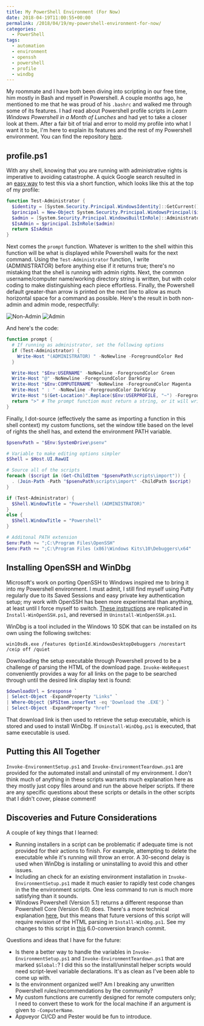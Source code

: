 ```yaml
---
title: My PowerShell Environment (For Now)
date: 2018-04-19T11:00:55+00:00
permalink: /2018/04/19/my-powershell-environment-for-now/
categories:
  - PowerShell
tags:
  - automation
  - environment
  - openssh
  - powershell
  - profile
  - windbg
---
```

My roommate and I have both been diving into scripting in our free time, him mostly in Bash and myself in Powershell. A couple months ago, he mentioned to me that he was proud of his `.bashrc` and walked me through some of its features. I had read about Powershell profile scripts in _Learn Windows Powershell in a Month of Lunches_ and had yet to take a closer look at them. After a fair bit of trial and error to mold my profile into what I want it to be, I'm here to explain its features and the rest of my Powershell environment. You can find the repository [here](https://github.com/mcbobke/Powershell-Environment).

## profile.ps1

With any shell, knowing that you are running with administrative rights is imperative to avoiding catastrophe. A quick Google search resulted in an [easy way](https://social.technet.microsoft.com/Forums/lync/en-US/1ab8cd29-c205-440d-99e9-59ed66943f57/check-whether-the-powershell-is-running-in-elevated-mode-or-no?forum=ITCG) to test this via a short function, which looks like this at the top of my profile:

```powershell
function Test-Administrator {
  $identity = [System.Security.Principal.WindowsIdentity]::GetCurrent()
  $principal = New-Object System.Security.Principal.WindowsPrincipal($identity)
  $admin = [System.Security.Principal.WindowsBuiltInRole]::Administrator
  $IsAdmin = $principal.IsInRole($admin)
  return $IsAdmin
}
```

Next comes the `prompt` function. Whatever is written to the shell within this function will be what is displayed while Powershell waits for the next command. Using the `Test-Administrator` function, I write (ADMINISTRATOR) before anything else if it returns true; there's no mistaking that the shell is running with admin rights. Next, the common username/computer name/working directory string is written, but with color coding to make distinguishing each piece effortless. Finally, the Powershell default greater-than arrow is printed on the next line to allow as much horizontal space for a command as possible. Here's the result in both non-admin and admin mode, respectfully:

![Non-Admin](https://mcbobke.github.io/images/powershell_2018-04-19_00-49-14.png "Non-Admin")
![Admin](https://mcbobke.github.io/images/powershell_2018-04-19_00-48-51.png "Admin")

And here's the code:

```powershell
function prompt {
  # If running as administrator, set the following options
  if (Test-Administrator) {
    Write-Host "(ADMINISTRATOR) " -NoNewline -ForegroundColor Red
  }

  Write-Host "$Env:USERNAME" -NoNewline -ForegroundColor Green
  Write-Host "@" -NoNewline -ForegroundColor DarkGray
  Write-Host "$Env:COMPUTERNAME" -NoNewline -ForegroundColor Magenta
  Write-Host " : " -NoNewline -ForegroundColor DarkGray
  Write-Host "$(Get-Location)".Replace($Env:USERPROFILE, "~") -ForegroundColor Yellow
  return ">" # The prompt function must return a string, or it will write the default prompt
}
```

Finally, I dot-source (effectively the same as importing a function in this shell context) my custom functions, set the window title based on the level of rights the shell has, and extend the environment PATH variable.

```powershell
$psenvPath = "$Env:SystemDrive\psenv"

# Variable to make editing options simpler
$Shell = $Host.UI.RawUI

# Source all of the scripts
foreach ($script in (Get-ChildItem "$psenvPath\scripts\import")) {
  . (Join-Path -Path "$psenvPath\scripts\import" -ChildPath $script)
}

if (Test-Administrator) {
  $Shell.WindowTitle = "Powershell (ADMINISTRATOR)"
}
else {
  $Shell.WindowTitle = "Powershell"
}

# Additonal PATH extension
$env:Path += ";C:\Program Files\OpenSSH"
$env:Path += ";C:\Program Files (x86)\Windows Kits\10\Debuggers\x64"
```

## Installing OpenSSH and WinDbg

Microsoft's work on porting OpenSSH to Windows inspired me to bring it into my Powershell environment. I must admit, I still find myself using Putty regularly due to its Saved Sessions and easy private key authentication setup; my work with OpenSSH has been more experimental than anything, at least until I force myself to switch. [These instructions](https://github.com/PowerShell/Win32-OpenSSH/wiki/Install-Win32-OpenSSH) are replicated in `Install-WinOpenSSH.ps1`, and reversed in `Uninstall-WinOpenSSH.ps1`.

WinDbg is a tool included in the Windows 10 SDK that can be installed on its own using the following switches:

`win10sdk.exe /features OptionId.WindowsDesktopDebuggers /norestart /ceip off /quiet`

Downloading the setup executable through Powershell proved to be a challenge of parsing the HTML of the download page. `Invoke-WebRequest` conveniently provides a way for all links on the page to be searched through until the desired link display text is found:

```powershell
$downloadUrl = $response `
| Select-Object -ExpandProperty "Links" `
| Where-Object {$PSItem.innerText -eq 'Download the .EXE'} `
| Select-Object -ExpandProperty "href"
```

That download link is then used to retrieve the setup executable, which is stored and used to install WinDbg. If `Uninstall-WinDbg.ps1` is executed, that same executable is used.

## Putting this All Together

`Invoke-EnvironmentSetup.ps1` and `Invoke-EnvironmentTeardown.ps1` are provided for the automated install and uninstall of my environment. I don't think much of anything in these scripts warrants much explanation here as they mostly just copy files around and run the above helper scripts. If there are any specific questions about these scripts or details in the other scripts that I didn't cover, please comment!

## Discoveries and Future Considerations

A couple of key things that I learned:

* Running installers in a script can be problematic if adequate time is not provided for their actions to finish. For example, attempting to delete the executable while it's running will throw an error. A 30-second delay is used when WinDbg is installing or uninstalling to avoid this and other issues.
* Including an check for an existing environment installation in `Invoke-EnvironmentSetup.ps1` made it much easier to rapidly test code changes in the the environment scripts. One less command to run is much more satisfying than it sounds.
* Windows Powershell (Version 5.1) returns a different response than Powershell Core (Version 6.0) does. There's a more technical explanation [here](https://get-powershellblog.blogspot.com/2017/11/powershell-core-web-cmdlets-in-depth.html#L07), but this means that future versions of this script will require revision of the HTML parsing in `Install-WinDbg.ps1`. See my changes to this script in [this](https://github.com/mcbobke/Powershell-Environment/commit/b363f143396f182df8b4a7dc0a8cfb21aa5aa197) 6.0-conversion branch commit.

Questions and ideas that I have for the future:

* Is there a better way to handle the variables in `Invoke-EnvironmentSetup.ps1` and `Invoke-EnvironmentTeardown.ps1` that are marked `$Global:`? I did this so the install/uninstall helper scripts would need script-level variable declarations. It's as clean as I've been able to come up with.
* Is the environment organized well? Am I breaking any unwritten Powershell rules/recommendations by the community?
* My custom functions are currently designed for remote computers only; I need to convert these to work for the local machine if an argument is given to `-ComputerName`.
* Appveyor CI/CD and Pester would be fun to introduce.